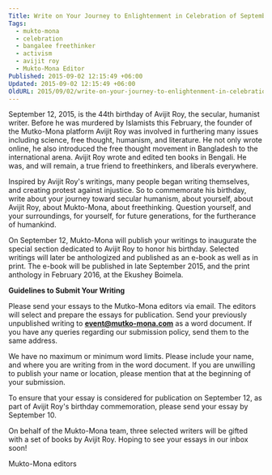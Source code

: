 ```yaml
---
Title: Write on Your Journey to Enlightenment in Celebration of September 12, Avijit Roy's Birthday
Tags:
  - mukto-mona
  - celebration
  - bangalee freethinker
  - activism
  - avijit roy
  - Mukto-Mona Editor
Published: 2015-09-02 12:15:49 +06:00
Updated: 2015-09-02 12:15:49 +06:00
OldURL: 2015/09/02/write-on-your-journey-to-enlightenment-in-celebration-of-september-12-avijit-roys-birthday/
---
```


September 12, 2015, is the 44th birthday of Avijit Roy, the secular, humanist writer. Before he was murdered by Islamists this February, the founder of the Mutko-Mona platform Avijit Roy was involved in furthering many issues including science, free thought, humanism, and literature. He not only wrote online, he also introduced the free thought movement in Bangladesh to the international arena. Avijit Roy wrote and edited ten books in Bengali. He was, and will remain, a true friend to freethinkers, and liberals everywhere.

Inspired by Avijit Roy's writings, many people began writing themselves, and creating protest against injustice. So to commemorate his birthday, write about your journey toward secular humanism, about yourself, about Avijit Roy, about Mukto-Mona, about freethinking. Question yourself, and your surroundings, for yourself, for future generations, for the furtherance of humankind.

On September 12, Mukto-Mona will publish your writings to inaugurate the special section dedicated to Avijit Roy to honor his birthday. Selected writings will later be anthologized and published as an e-book as well as in print. The e-book will be published in late September 2015, and the print anthology in February 2016, at the Ekushey Boimela.
 
<strong>Guidelines to Submit Your Writing
</strong>

Please send your essays to the Mutko-Mona editors via email. The editors will select and prepare the essays for publication. Send your previously unpublished writing to <strong>event@mutko-mona.com</strong> as a word document. If you have any queries regarding our submission policy, send them to the same address.

We have no maximum or minimum word limits. Please include your name, and where you are writing from in the word document. If you are unwilling to publish your name or location, please mention that at the beginning of your submission.

To ensure that your essay is considered for publication on September 12, as part of Avijit Roy's birthday commemoration, please send your essay by September 10.

On behalf of the Mukto-Mona team, three selected writers will be gifted with a set of books by Avijit Roy.
Hoping to see your essays in our inbox soon!
 
Mukto-Mona editors
